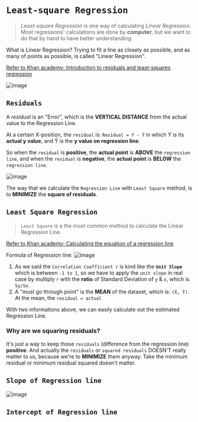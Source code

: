 # `Least-square Regression`
> _Least-square Regression_ is one way of calculating _Linear Regression_. 
Most regressions' calculations are done by **computer**, but we want to do that by hand to have better understanding.

What is Linear Regression?
Trying to fit a line as closely as possible, and as many of points as possible, is called "Linear Regression".

[Refer to Khan academy: Introduction to residuals and least-squares regression](https://www.khanacademy.org/math/ap-statistics/bivariate-data-ap/modal/v/regression-residual-intro)

![image](https://user-images.githubusercontent.com/14041622/45735579-ef042d00-bc1a-11e8-97dd-eb5bf7a27f70.png)



## `Residuals`
A _residual_ is an "Error", which is the **VERTICAL DISTANCE** from the actual value to the Regression Line.

At a certain X-position, the `residual` is:
`Residual = Y - Ŷ`
in which Y is its **actual y value**, and Ŷ is the **y value on regression line**.

So when the `residual` is **positive**, the **actual point** is **ABOVE** the `regression line`,
and when the `residual` is **negative**, the **actual point** is **BELOW** the `regression line`.

![image](https://user-images.githubusercontent.com/14041622/45735633-1b1fae00-bc1b-11e8-9b41-477c1a38572e.png)



The way that we calculate the `Regression Line` with `Least Square` method, is to **MINIMIZE** the **square of residuals**.



## `Least Square Regression`
> `Least Square` is a the most common method to calculate the Linear Regression Line.

[Refer to Khan academy: Calculating the equation of a regression line](https://www.khanacademy.org/math/ap-statistics/bivariate-data-ap/modal/v/calculating-the-equation-of-a-regression-line)

Formula of Regression line:
![image](https://user-images.githubusercontent.com/14041622/43884348-77a305d0-9be8-11e8-9fc1-5bd881686fb4.png)

1. As we said the `Correlation Coefficient r` is kind like the **`Unit Slope`** which is between `-1 to 1`, so we have to apply the `unit slope` in real case by multiply `r` with the **ratio** of Standard Deviation of `y` & `x`, which is `Sy/Sx`.
2. A "must go through point" is the **MEAN** of the dataset, which is: `(Ẋ, Ẏ)`. At the mean, the `residual = actual`

With two informations above, we can easily calculate out the estimated Regression Line.


### Why are we squaring residuals?
It's just a way to keep those `residuals` (difference from the regression line) **positive**.
And actually the `residuals` or `squared residuals` DOESN'T really matter to us, 
because we're to **MINIMIZE** them anyway. Take the minimum residual or minimum residual squared doesn't matter.



## `Slope of Regression line`

![image](https://user-images.githubusercontent.com/14041622/45735774-9a14e680-bc1b-11e8-8d9b-47aa950c391f.png)


## `Intercept of Regression line`
